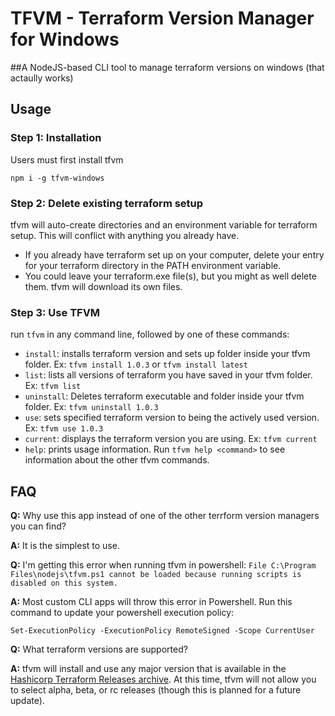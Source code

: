 # TFVM - Terraform Version Manager for Windows
##A NodeJS-based CLI tool to manage terraform versions on windows (that actaully works)

## Usage

### Step 1: Installation
Users must first install tfvm
  ```shell
  npm i -g tfvm-windows
  ```

### Step 2: Delete existing terraform setup
tfvm will auto-create directories and an environment variable for terraform setup. This will conflict with anything you already have.
- If you already have terraform set up on your computer, delete your entry for your terraform directory in the PATH environment variable.
- You could leave your terraform.exe file(s), but you might as well delete them. tfvm will download its own files.

### Step 3: Use TFVM
run `tfvm` in any command line, followed by one of these commands:
- `install`: installs terraform version and sets up folder inside your tfvm folder.
  Ex: `tfvm install 1.0.3` or `tfvm install latest`
- `list`: lists all versions of terraform you have saved in your tfvm folder.
  Ex: `tfvm list`
- `uninstall`: Deletes terraform executable and folder inside your tfvm folder.
  Ex: `tfvm uninstall 1.0.3`
- `use`: sets specified terraform version to being the actively used version.
  Ex: `tfvm use 1.0.3`
- `current`: displays the terraform version you are using.
  Ex: `tfvm current`
- `help`: prints usage information. Run `tfvm help <command>` to see information about the other tfvm commands.

## FAQ
**Q:** Why use this app instead of one of the other terrform version managers you can find?

**A:** It is the simplest to use.

**Q:** I'm getting this error when running tfvm in powershell: `File C:\Program Files\nodejs\tfvm.ps1 cannot be loaded because running scripts is disabled on this system.`

**A:** Most custom CLI apps will throw this error in Powershell. Run this command to update your powershell execution policy:
  ```shell
  Set-ExecutionPolicy -ExecutionPolicy RemoteSigned -Scope CurrentUser
  ```

**Q:** What terraform versions are supported?

**A:** tfvm will install and use any major version that is available in the [Hashicorp Terraform Releases archive](https://releases.hashicorp.com/terraform/). At this time, tfvm will not allow you to select alpha, beta, or rc releases (though this is planned for a future update).
